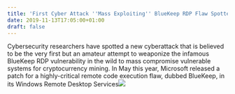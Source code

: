 ```yaml
---
title: 'First Cyber Attack ''Mass Exploiting'' BlueKeep RDP Flaw Spotted in the Wild'
date: 2019-11-13T17:05:00+01:00
draft: false
---
```


Cybersecurity researchers have spotted a new cyberattack that is believed to be the very first but an amateur attempt to weaponize the infamous BlueKeep RDP vulnerability in the wild to mass compromise vulnerable systems for cryptocurrency mining. In May this year, Microsoft released a patch for a highly-critical remote code execution flaw, dubbed BlueKeep, in its Windows Remote Desktop Services![](http://feeds.feedburner.com/~r/TheHackersNews/~4/CE5QUwlBK9I)